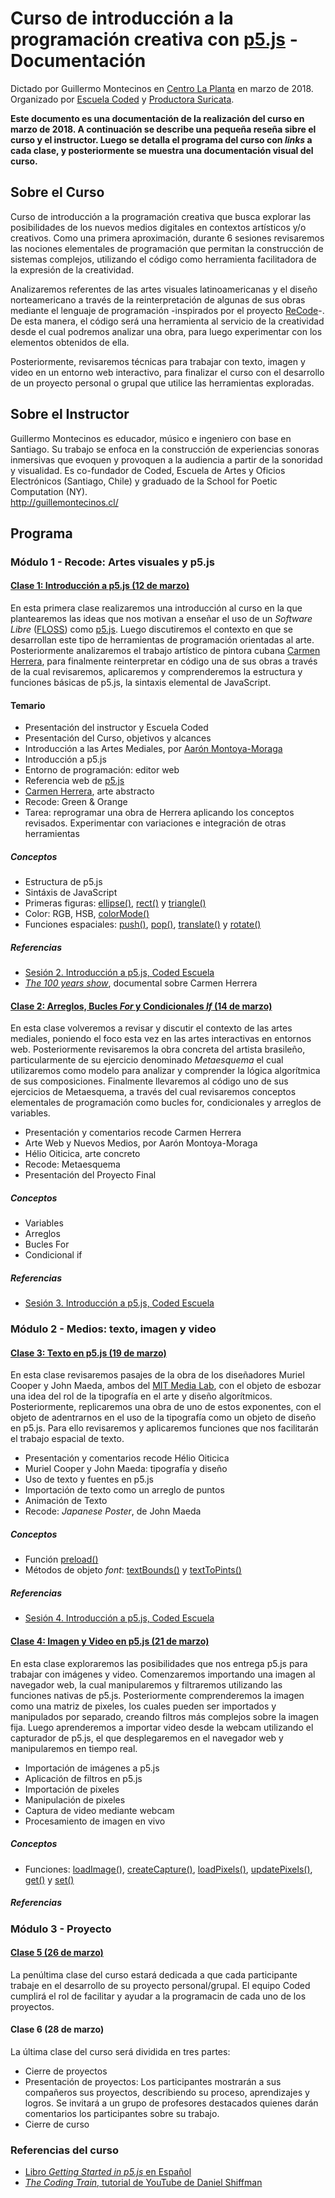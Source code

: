 # Curso de introducción a la programación creativa con [p5.js](http://p5js.org) - Documentación
Dictado por Guillermo Montecinos en [Centro La Planta](http://centrolaplanta.com/) en marzo de 2018. 
Organizado por [Escuela Coded](http://codedescuela.cl) y [Productora Suricata](https://productorasuricata.com/).

**Este documento es una documentación de la realización del curso en marzo de 2018. A continuación se describe una pequeña reseña sibre el curso y el instructor. Luego se detalla el programa del curso con *links* a cada clase, y posteriormente se muestra una documentación visual del curso.**

## Sobre el Curso
Curso de introducción a la programación creativa que busca explorar las posibilidades de los nuevos medios digitales en contextos artísticos y/o creativos. Como una primera aproximación, durante 6 sesiones revisaremos las nociones elementales de programación que permitan la construcción de sistemas complejos, utilizando el código como herramienta facilitadora de la expresión de la creatividad.

Analizaremos referentes de las artes visuales latinoamericanas y el diseño norteamericano a través de la reinterpretación de algunas de sus obras mediante el lenguaje de programación -inspirados por el proyecto [ReCode](http://recodeproject.com/)-. De esta manera, el código será una herramienta al servicio de la creatividad desde el cual podremos analizar una obra, para luego experimentar con los elementos obtenidos de ella.

Posteriormente, revisaremos técnicas para trabajar con texto, imagen y video en un entorno web interactivo, para finalizar el curso con el desarrollo de un proyecto personal o grupal que utilice las herramientas exploradas.

## Sobre el Instructor
Guillermo Montecinos es educador, músico e ingeniero con base en Santiago. Su trabajo se enfoca en la construcción de experiencias sonoras inmersivas que evoquen y provoquen a la audiencia a partir de la sonoridad y visualidad. Es co-fundador de Coded, Escuela de Artes y Oficios Electrónicos (Santiago, Chile) y graduado de la School for Poetic Computation (NY).<br> 
http://guillemontecinos.cl/

## Programa

### Módulo 1 - Recode: Artes visuales y p5.js
#### [Clase 1: Introducción a p5.js (12 de marzo)](https://github.com/guillemontecinos/programacion_creativa_p5js/blob/master/clases/clase_1/clase_1.md)
En esta primera clase realizaremos una introducción al curso en la que plantearemos las ideas que nos motivan a enseñar el uso de un *Software Libre* ([FLOSS](https://medium.com/processing-foundation/processing-and-floss-d35aa4607f4c)) como [p5.js](https://p5js.org/es). Luego discutiremos el contexto en que se desarrollan este tipo de herramientas de programación orientadas al arte. Posteriormente analizaremos el trabajo artístico de pintora cubana [Carmen Herrera](https://en.wikipedia.org/wiki/Carmen_Herrera), para finalmente reinterpretar en código una de sus obras a través de la cual revisaremos, aplicaremos y comprenderemos la estructura y funciones básicas de p5.js, la sintaxis elemental de JavaScript.
#### Temario
- Presentación del instructor y Escuela Coded
- Presentación del Curso, objetivos y alcances
- Introducción a las Artes Mediales, por [Aarón Montoya-Moraga](http://montoyamoraga.io/)
- Introducción a p5.js
- Entorno de programación: editor web
- Referencia web de [p5.js](https://p5js.org/es/reference/)
- [Carmen Herrera](https://en.wikipedia.org/wiki/Carmen_Herrera), arte abstracto
- Recode: Green & Orange
- Tarea: reprogramar una obra de Herrera aplicando los conceptos revisados. Experimentar con variaciones e integración de otras herramientas
##### Conceptos
- Estructura de p5.js
- Sintáxis de JavaScript
- Primeras figuras: [ellipse()](https://p5js.org/es/reference/#/p5/ellipse), [rect()](https://p5js.org/es/reference/#/p5/rect) y [triangle()](https://p5js.org/es/reference/#/p5/triangle)
- Color: RGB, HSB, [colorMode()](https://p5js.org/es/reference/#/p5/colorMode)
- Funciones espaciales: [push()](https://p5js.org/es/reference/#/p5/push), [pop()](https://p5js.org/es/reference/#/p5/pop), [translate()](https://p5js.org/es/reference/#/p5/translate) y [rotate()](https://p5js.org/es/reference/#/p5/rotate)
##### Referencias
- [Sesión 2. Introducción a p5.js, Coded Escuela](http://codedescuela.cl/taller1-intro-programacion-creativa-p5js-2017-05/sesiones/sesion_2/slides/#/)
- [*The 100 years show*](https://www.netflix.com/title/80106609), documental sobre Carmen Herrera
#### [Clase 2: Arreglos, Bucles *For* y Condicionales *If* (14 de marzo)](https://github.com/guillemontecinos/programacion_creativa_p5js/blob/master/clases/clase_2/clase_2.md)
En esta clase volveremos a revisar y discutir el contexto de las artes mediales, poniendo el foco esta vez en las artes interactivas en entornos web. Posteriormente revisaremos la obra concreta del artista brasileño, particularmente de su ejercicio denominado *Metaesquema* el cual utilizaremos como modelo para analizar y comprender la lógica algorítmica de sus composiciones. Finalmente llevaremos al código uno de sus ejercicios de Metaesquema, a través del cual revisaremos conceptos elementales de programación como bucles for, condicionales y arreglos de variables.
- Presentación y comentarios recode Carmen Herrera
- Arte Web y Nuevos Medios, por Aarón Montoya-Moraga
- Hélio Oiticica, arte concreto
- Recode: Metaesquema
- Presentación del Proyecto Final
##### Conceptos
- Variables
- Arreglos
- Bucles For
- Condicional if
##### Referencias
- [Sesión 3. Introducción a p5.js, Coded Escuela](http://codedescuela.cl/taller1-intro-programacion-creativa-p5js-2017-05/sesiones/sesion_3/slides/#/)
### Módulo 2 - Medios: texto, imagen y video
#### [Clase 3: Texto en p5.js (19 de marzo)](https://github.com/guillemontecinos/programacion_creativa_p5js/blob/master/clases/clase_3/clase_3.md)
En esta clase revisaremos pasajes de la obra de los diseñadores Muriel Cooper y John Maeda, ambos del [MIT Media Lab](https://www.media.mit.edu/), con el objeto de esbozar una idea del rol de la tipografía en el arte y diseño algorítmicos. Posteriormente, replicaremos una obra de uno de estos exponentes, con el objeto de adentrarnos en el uso de la tipografía como un objeto de diseño en p5.js. Para ello revisaremos y aplicaremos funciones que nos facilitarán el trabajo espacial de texto.
- Presentación y comentarios recode Hélio Oiticica
- Muriel Cooper y John Maeda: tipografía y diseño
- Uso de texto y fuentes en p5.js
- Importación de texto como un arreglo de puntos
- Animación de Texto
- Recode: *Japanese Poster*, de John Maeda
##### Conceptos
- Función [preload()](https://p5js.org/es/reference/#/p5/preload)
- Métodos de objeto *font*: [textBounds()](https://p5js.org/es/reference/#/p5.Font/textBounds) y [textToPints()](https://p5js.org/es/reference/#/p5.Font/textToPoints)
##### Referencias
- [Sesión 4. Introducción a p5.js, Coded Escuela](http://codedescuela.cl/taller1-intro-programacion-creativa-p5js-2017-05/sesiones/sesion_4/slides/#/)
#### [Clase 4: Imagen y Video en p5.js (21 de marzo)](https://github.com/guillemontecinos/programacion_creativa_p5js/blob/master/clases/clase_4/clase_4.md)
En esta clase exploraremos las posibilidades que nos entrega p5.js para trabajar con imágenes y video. Comenzaremos importando una imagen al navegador web, la cual manipularemos y filtraremos utilizando las funciones nativas de p5.js. Posteriormente comprenderemos la imagen como una matriz de pixeles, los cuales pueden ser importados y manipulados por separado, creando filtros más complejos sobre la imagen fija. Luego aprenderemos a importar video desde la webcam utilizando el capturador de p5.js, el que desplegaremos en el navegador web y manipularemos en tiempo real.
- Importación de imágenes a p5.js
- Aplicación de filtros en p5.js
- Importación de pixeles
- Manipulación de pixeles
- Captura de video mediante webcam
- Procesamiento de imagen en vivo
##### Conceptos
- Funciones: [loadImage()](https://p5js.org/es/reference/#/p5/loadImage), [createCapture()](https://p5js.org/es/reference/#/p5/createCapture), [loadPixels()](https://p5js.org/es/reference/#/p5/loadPixels), [updatePixels()](https://p5js.org/es/reference/#/p5/updatePixels), [get()](https://p5js.org/es/reference/#/p5/get) y [set()](https://p5js.org/es/reference/#/p5/set)
##### Referencias
### Módulo 3 - Proyecto
#### [Clase 5 (26 de marzo)](https://github.com/guillemontecinos/programacion_creativa_p5js/blob/master/clases/clase_5/clase_5.md)
La penúltima clase del curso estará dedicada a que cada participante trabaje en el desarrollo de su proyecto personal/grupal. El equipo Coded cumplirá el rol de facilitar y ayudar a la programacin de cada uno de los proyectos.
#### Clase 6 (28 de marzo)
La última clase del curso será dividida en tres partes: 
- Cierre de proyectos
- Presentación de proyectos: Los participantes mostrarán a sus compañeros sus proyectos, describiendo su proceso, aprendizajes y logros. Se invitará a un grupo de profesores destacados quienes darán comentarios los participantes sobre su trabajo.
- Cierre de curso
### Referencias del curso
- [Libro *Getting Started in p5.js* en Español](https://github.com/processing/p5.js-getting-started-es/blob/master/v1.0.2.pdf)
- [*The Coding Train*, tutorial de YouTube de Daniel Shiffman](https://www.youtube.com/user/shiffman)

